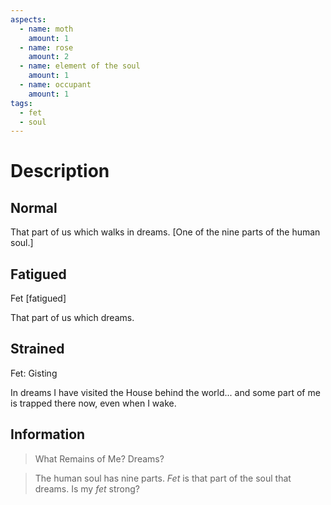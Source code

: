 ```yaml
---
aspects:
  - name: moth
    amount: 1
  - name: rose
    amount: 2
  - name: element of the soul
    amount: 1
  - name: occupant
    amount: 1
tags:
  - fet
  - soul
---
```


# Description

## Normal
That part of us which walks in dreams. [One of the nine parts of the human soul.]
## Fatigued
Fet [fatigued]

That part of us which dreams.
## Strained
Fet: Gisting

In dreams I have visited the House behind the world... and some part of me is trapped there now, even when I wake.
## Information
> What Remains of Me? Dreams?

> The human soul has nine parts. <i>Fet</i> is that part of the soul that dreams. Is my <i>fet</i> strong? 